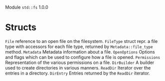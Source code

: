 Module `std::fs` 1.0.0

# Structs
`File`        reference to an open file on the filesystem.
`FileType`    struct repr. a file type with accessors for each file type, returned by `Metadata::file_type` method.
`Metadata`    Metadata information about a file.
`OpenOptions` Options and flags which can be used to configure how a file is opened.
`Permissions` Representation of the various permissions on a file.
`DirBuilder`  A builder used to create directories in various manners.
`ReadDir`     Iterator over the entries in a directory.
`DirEntry`    Entries returned by the `ReadDir` iterator.
